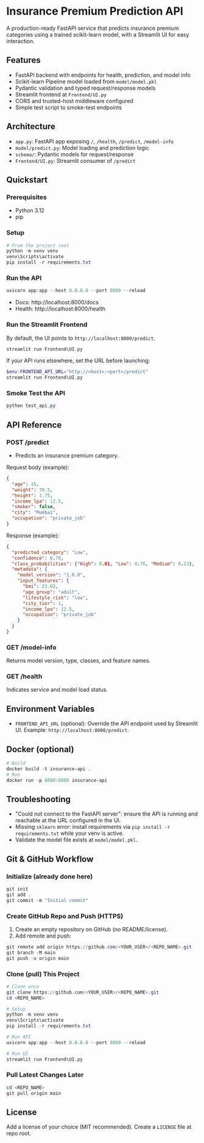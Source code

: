 # Insurance Premium Prediction API

A production-ready FastAPI service that predicts insurance premium categories using a trained scikit-learn model, with a Streamlit UI for easy interaction.

## Features
- FastAPI backend with endpoints for health, prediction, and model info
- Scikit-learn Pipeline model loaded from `model/model.pkl`
- Pydantic validation and typed request/response models
- Streamlit frontend at `Frontend/UI.py`
- CORS and trusted-host middleware configured
- Simple test script to smoke-test endpoints

## Architecture
- `app.py`: FastAPI app exposing `/`, `/health`, `/predict`, `/model-info`
- `model/predict.py`: Model loading and prediction logic
- `schema/`: Pydantic models for request/response
- `Frontend/UI.py`: Streamlit consumer of `/predict`

## Quickstart

### Prerequisites
- Python 3.12
- pip

### Setup
```powershell
# From the project root
python -m venv venv
venv\Scripts\activate
pip install -r requirements.txt
```

### Run the API
```powershell
uvicorn app:app --host 0.0.0.0 --port 8000 --reload
```
- Docs: http://localhost:8000/docs
- Health: http://localhost:8000/health

### Run the Streamlit Frontend
By default, the UI points to `http://localhost:8000/predict`.
```powershell
streamlit run Frontend\UI.py
```
If your API runs elsewhere, set the URL before launching:
```powershell
$env:FRONTEND_API_URL="http://<host>:<port>/predict"
streamlit run Frontend\UI.py
```

### Smoke Test the API
```powershell
python test_api.py
```

## API Reference

### POST /predict
- Predicts an insurance premium category.

Request body (example):
```json
{
  "age": 35,
  "weight": 70.5,
  "height": 1.75,
  "income_lpa": 12.5,
  "smoker": false,
  "city": "Mumbai",
  "occupation": "private_job"
}
```

Response (example):
```json
{
  "predicted_category": "Low",
  "confidence": 0.76,
  "class_probabilities": {"High": 0.01, "Low": 0.76, "Medium": 0.23},
  "metadata": {
    "model_version": "1.0.0",
    "input_features": {
      "bmi": 23.02,
      "age_group": "adult",
      "lifestyle_risk": "low",
      "city_tier": 1,
      "income_lpa": 12.5,
      "occupation": "private_job"
    }
  }
}
```

### GET /model-info
Returns model version, type, classes, and feature names.

### GET /health
Indicates service and model load status.

## Environment Variables
- `FRONTEND_API_URL` (optional): Override the API endpoint used by Streamlit UI. Example: `http://localhost:8000/predict`.

## Docker (optional)
```powershell
# Build
docker build -t insurance-api .
# Run
docker run -p 8000:8000 insurance-api
```

## Troubleshooting
- "Could not connect to the FastAPI server": ensure the API is running and reachable at the URL configured in the UI.
- Missing `sklearn` error: install requirements via `pip install -r requirements.txt` while your venv is active.
- Validate the model file exists at `model/model.pkl`.

## Git & GitHub Workflow

### Initialize (already done here)
```powershell
git init
git add .
git commit -m "Initial commit"
```

### Create GitHub Repo and Push (HTTPS)
1. Create an empty repository on GitHub (no README/license).
2. Add remote and push:
```powershell
git remote add origin https://github.com/<YOUR_USER>/<REPO_NAME>.git
git branch -M main
git push -u origin main
```

### Clone (pull) This Project
```powershell
# Clone once
git clone https://github.com/<YOUR_USER>/<REPO_NAME>.git
cd <REPO_NAME>

# Setup
python -m venv venv
venv\Scripts\activate
pip install -r requirements.txt

# Run API
uvicorn app:app --host 0.0.0.0 --port 8000 --reload

# Run UI
streamlit run Frontend\UI.py
```

### Pull Latest Changes Later
```powershell
cd <REPO_NAME>
git pull origin main
```

## License
Add a license of your choice (MIT recommended). Create a `LICENSE` file at repo root.
